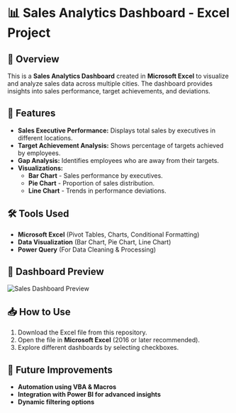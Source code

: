 # 📊 Sales Analytics Dashboard - Excel Project

## 📌 Overview
This is a **Sales Analytics Dashboard** created in **Microsoft Excel** to visualize and analyze sales data across multiple cities. The dashboard provides insights into sales performance, target achievements, and deviations.

## 📂 Features
- **Sales Executive Performance:** Displays total sales by executives in different locations.
- **Target Achievement Analysis:** Shows percentage of targets achieved by employees.
- **Gap Analysis:** Identifies employees who are away from their targets.
- **Visualizations:**
  - **Bar Chart** - Sales performance by executives.
  - **Pie Chart** - Proportion of sales distribution.
  - **Line Chart** - Trends in performance deviations.

## 🛠️ Tools Used
- **Microsoft Excel** (Pivot Tables, Charts, Conditional Formatting)
- **Data Visualization** (Bar Chart, Pie Chart, Line Chart)
- **Power Query** (For Data Cleaning & Processing)

## 📸 Dashboard Preview
![Sales Dashboard Preview](image.png)

## 📥 How to Use
1. Download the Excel file from this repository.
2. Open the file in **Microsoft Excel** (2016 or later recommended).
3. Explore different dashboards by selecting checkboxes.

## 🚀 Future Improvements
- **Automation using VBA & Macros**
- **Integration with Power BI for advanced insights**
- **Dynamic filtering options**
